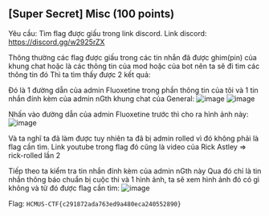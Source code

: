 ## [Super Secret] Misc (100 points)

Yêu cầu: Tìm flag được giấu trong link discord.
Link discord: https://discord.gg/w2925rZX

Thông thường các flag được giấu trong các tin nhắn đã được ghim(pin) của khung chat hoặc là các thông tin của mod hoặc của bot nên ta sẽ đi tìm các thông tin đó
Thì ta tìm thấy được 2 kết quả:

Đó là 1 đường dẫn của admin Fluoxetine trong phần thông tin của tôi và 1 tin nhắn đính kèm của admin nGth khung chat của General:
![image](https://user-images.githubusercontent.com/87664370/168628950-ff25951b-34c9-4a34-b4c7-be482aa008c7.png)
![image](https://user-images.githubusercontent.com/87664370/168629035-fb979bb8-1bd3-44de-b76f-1588438a109f.png)

Nhấn vào đường dẫn của admin Fluoxetine trước thì cho ra hình ảnh này:
![image](https://user-images.githubusercontent.com/87664370/168629535-e0c50648-7ade-4337-a82d-1d8bc82df8f4.png)

Và ta nghĩ ta đã làm được tuy nhiên ta đã bị admin rolled vì đó không phải là flag cần tìm. Link youtube trong flag đó cũng là video của Rick Astley => rick-rolled lần 2

Tiếp theo ta kiểm tra tin nhắn đính kèm của admin nGth này
Qua đó chỉ là tin nhắn thông báo chuẩn bị cuộc thi và 1 hình ảnh, ta sẽ xem hình ảnh đó có gì không và từ đó được flag cần tìm:
![image](https://user-images.githubusercontent.com/87664370/168631190-c7010277-ec26-480d-a1c2-f4b4c79aab1b.png)


Flag: `HCMUS-CTF{c291872ada763ed9a480eca240552890}`
